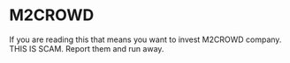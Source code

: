 # M2CROWD
If you are reading this that means you want to invest M2CROWD company. THIS IS SCAM. Report them and run away.
